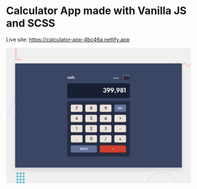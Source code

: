 # Calculator App made with Vanilla JS and SCSS 

Live site: https://calculator-app-4bc46a.netlify.app

![Design preview for the Calculator app coding challenge](./design/desktop-preview.jpg)


